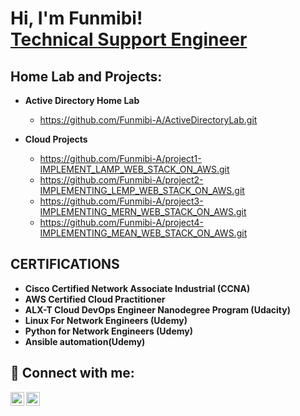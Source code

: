 <h1>Hi, I'm Funmibi! <br/><a href="https://www.linkedin.com/in/funmibi-adedokun/">Technical Support Engineer</a></h1>

<h2>Home Lab and Projects:</h2>

- <b>Active Directory Home Lab</b>

  - https://github.com/Funmibi-A/ActiveDirectoryLab.git
  
- <b>Cloud Projects</b>
  - https://github.com/Funmibi-A/project1-IMPLEMENT_LAMP_WEB_STACK_ON_AWS.git
  - https://github.com/Funmibi-A/project2-IMPLEMENTING_LEMP_WEB_STACK_ON_AWS.git
  - https://github.com/Funmibi-A/project3-IMPLEMENTING_MERN_WEB_STACK_ON_AWS.git
  - https://github.com/Funmibi-A/project4-IMPLEMENTING_MEAN_WEB_STACK_ON_AWS.git
 
<h2>CERTIFICATIONS</h2>

- <b>Cisco Certified Network Associate Industrial (CCNA)</b>
- <b>AWS Certified Cloud Practitioner</b>
- <b>ALX-T Cloud DevOps Engineer Nanodegree Program (Udacity)</b>
- <b>Linux For Network Engineers (Udemy)</b>
- <b>Python for Network Engineers (Udemy)</b>
- <b>Ansible automation(Udemy)</b>



<h2> 🤳 Connect with me:</h2>

[<img align="left" alt="Funmibi_A | Twitter" width="22px" src="https://cdn.jsdelivr.net/npm/simple-icons@v3/icons/twitter.svg" />][twitter]
[<img align="left" alt="Funmibi_A | LinkedIn" width="22px" src="https://cdn.jsdelivr.net/npm/simple-icons@v3/icons/linkedin.svg" />][linkedin]


[twitter]: https://twitter.com/joshmadakor
[linkedin]: https://linkedin.com/in/joshmadakor


<!--
**Funmibi-A/Funmibi-A** is a ✨ _special_ ✨ repository because its `README.md` (this file) appears on your GitHub profile.

Here are some ideas to get you started:

- 🔭 I’m currently working on ...
- 🌱 I’m currently learning ...
- 👯 I’m looking to collaborate on ...
- 🤔 I’m looking for help with ...
- 💬 Ask me about ...
- 📫 How to reach me: ...
- 😄 Pronouns: ...
- ⚡ Fun fact: ...
-->
